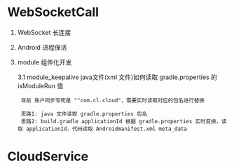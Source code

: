 # WebSocketCall

1. WebSocket 长连接
2. Android 进程保活
3. module 组件化开发
    
    3.1 module_keepalive java文件(xml 文件)如何读取 gradle.properties 的 isModuleRun 值 
    
        目前 账户同步写死是 ""com.cl.cloud"，需要实时读取对应的包名进行替换
        
        思路1: java 文件读取 gradle.properties 包名
        思路2: build.gradle applicationId 根据 gradle.properties 实时变换，读取 applicationId，代码读取 Androidmanifest.xml meta_data
        
        
# CloudService